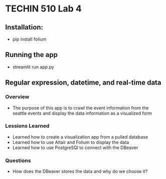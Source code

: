 # TECHIN 510 Lab 4 

## Installation:
- pip install folium

## Running the app
- streamlit run app.py

## Regular expression, datetime, and real-time data

### Overview
- The purpose of this app is to crawl the event information from the seattle events and display the data information as a visualized form

### Lessions Learned
- Learned how to create a visualization app from a pulled database
- Learned how to use Altair and Folium to display the data
- Learned how to use PostgreSQl to connect with the DBeaver

### Questions
- How does the DBeaver stores the data and why do we choose it?